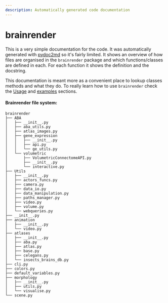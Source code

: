 ```yaml
---
description: Automatically generated code documentation
---
```


# brainrender

This is a very simple documentation for the code. It was automatically generated with [pydoc2md](https://github.com/FedeClaudi/pydoc2md) so it's fairly limited. It shows an overview of how files are organised in the `brainrender` package and which functions/classes are defined in each. For each function it shows the definition and the docstring. 



This documentation is meant more as a convenient place to lookup classes methods and what they do. To really learn how to use `brainrender` check the [Usage](../../usage/overview/) and [examples](../../overview/examples.md) sections.  



#### Brainrender file system:

```text
brainrender
├── ABA
│   ├── __init__.py
│   ├── aba_utils.py
│   ├── atlas_images.py
│   ├── gene_expression
│   │   ├── __init__.py
│   │   ├── api.py
│   │   └── ge_utils.py
│   └── volumetric
│       ├── VolumetricConnectomeAPI.py
│       ├── __init__.py
│       └── interactive.py
├── Utils
│   ├── __init__.py
│   ├── actors_funcs.py
│   ├── camera.py
│   ├── data_io.py
│   ├── data_manipulation.py
│   ├── paths_manager.py
│   ├── video.py
│   ├── volume.py
│   └── webqueries.py
├── __init__.py
├── animation
│   ├── __init__.py
│   └── video.py
├── atlases
│   ├── __init__.py
│   ├── aba.py
│   ├── atlas.py
│   ├── base.py
│   ├── celegans.py
│   └── insects_brains_db.py
├── cli.py
├── colors.py
├── default_variables.py
├── morphology
│   ├── __init__.py
│   ├── utils.py
│   └── visualise.py
└── scene.py
```

